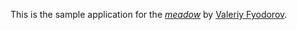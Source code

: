 This is the sample application for
the [*meadow*](http://valeriyfyodorov.com/)
by [Valeriy Fyodorov](http://valeriyfyodorov.com/).